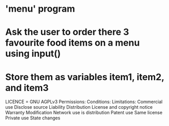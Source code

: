 # 'menu' program
# Ask the user to order there 3 favourite food items on a menu using input() 
# Store them as variables item1, item2, and item3

LICENCE = GNU AGPLv3
Permissions:		        Conditions:                          Limitations:
Commercial use          Disclose source                      Liability
Distribution            License and copyright notice         Warranty
Modification            Network use is distribution
Patent use              Same license
Private use             State changes

 
 
 
 
 
 

 
 
 
